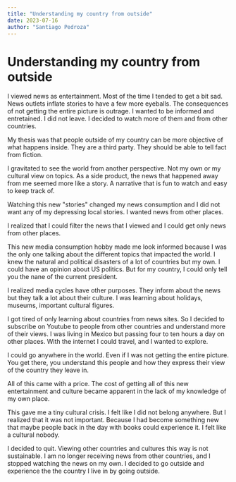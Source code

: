 ```yaml
---
title: "Understanding my country from outside"
date: 2023-07-16 
author: "Santiago Pedroza"
---
```


# Understanding my country from outside

I viewed news as entertainment. Most of the time I tended to get a bit
sad. News outlets inflate stories to have a few more eyeballs. The consequences
of not getting the entire picture is outrage. I wanted to be informed and
entretained. I did not leave. I decided to watch more of them and from other
countries.

My thesis was that people outside of my country can be more objective of what
happens inside. They are a third party. They should be able to tell fact from
fiction.

I gravitated to see the world from another perspective. Not my own or my
cultural view on topics. As a side product, the news that happened away from me
seemed more like a story. A narrative that is fun to watch and easy to keep
track of.

Watching this new "stories" changed my news consumption and I did not want any
of my depressing local stories. I wanted news from other places.

I realized that I could filter the news that I viewed and I could get only news
from other places.

This new media consumption hobby made me look informed because I was the only
one talking about the different topics that impacted the world. I knew the
natural and political disasters of a lot of countries but my own. I could have
an opinion about US politics. But for my country, I could only tell you the nane
of the current president.

I realized media cycles have other purposes. They inform about the news but
they talk a lot about their culture. I was learning about holidays, museums,
important cultural figures.

I got tired of only learning about countries from news sites. So I decided to
subscribe on Youtube to people from other countries and understand more of
their views. I was living in Mexico but passing four to ten hours a day on
other places. With the internet I could travel, and I wanted to explore.

I could go anywhere in the world. Even if I was not getting the entire picture.
You get there, you understand this people and how they express their view of
the country they leave in.

All of this came with a price. The cost of getting all of this new
entertainment and culture became apparent in the lack of my knowledge of my own
place.

This gave me a tiny cultural crisis. I felt like I did not belong anywhere. But
I realized that it was not important. Because I had become something new that
maybe people back in the day with books could experience it. I felt like a
cultural nobody.

I decided to quit. Viewing other countries and cultures this way is not
sustainable. I am no longer receiving news from other countries, and I stopped
watching the news on my own. I decided to go outside and experience the the
country I live in by going outside.
